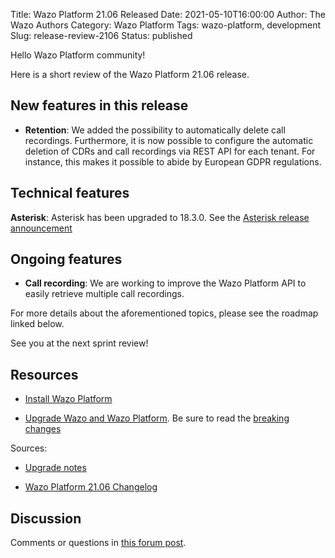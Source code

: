 Title: Wazo Platform 21.06 Released
Date: 2021-05-10T16:00:00
Author: The Wazo Authors
Category: Wazo Platform
Tags: wazo-platform, development
Slug: release-review-2106
Status: published

Hello Wazo Platform community!

Here is a short review of the Wazo Platform 21.06 release.

## New features in this release

* **Retention**: We added the possibility to automatically delete call recordings. Furthermore, it is now possible to configure the automatic deletion of CDRs and call recordings via REST API for each tenant. For instance, this makes it possible to abide by European GDPR regulations.

## Technical features

**Asterisk**: Asterisk has been upgraded to 18.3.0. See the [Asterisk release announcement](https://www.asterisk.org/asterisk-news/asterisk-18-3-0-now-available/)

## Ongoing features

* **Call recording**: We are working to improve the Wazo Platform API to easily retrieve multiple call recordings.

For more details about the aforementioned topics, please see the roadmap linked below.

See you at the next sprint review!

## Resources

* [Install Wazo Platform](/use-cases)

* [Upgrade Wazo and Wazo Platform](/uc-doc/upgrade/). Be sure to read the [breaking changes](/uc-doc/upgrade/upgrade_notes#21-06)

Sources:

* [Upgrade notes](/uc-doc/upgrade/upgrade_notes#21-06)

* [Wazo Platform 21.06 Changelog](https://wazo-dev.atlassian.net/issues/?jql=project%3DWAZO%20AND%20fixVersion%3D21.06)

## Discussion

Comments or questions in [this forum post](https://wazo-platform.discourse.group/t/blog-wazo-platform-21-06-released).
